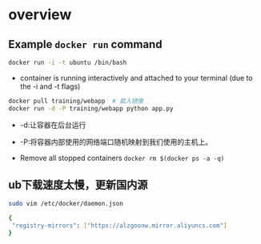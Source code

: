 # overview

## Example `docker run` command
```bash
docker run -i -t ubuntu /bin/bash
```
- container is running interactively and attached to your terminal (due to the -i and -t flags)
```bash
docker pull training/webapp  # 载入镜像
docker run -d -P training/webapp python app.py
```
- -d:让容器在后台运行
- -P:将容器内部使用的网络端口随机映射到我们使用的主机上。


- Remove all stopped containers
`docker rm $(docker ps -a -q)`


## ub下载速度太慢，更新国内源
```bash
sudo vim /etc/docker/daemon.json

{
 "registry-mirrors": ["https://alzgoonw.mirror.aliyuncs.com"] 
}
```
